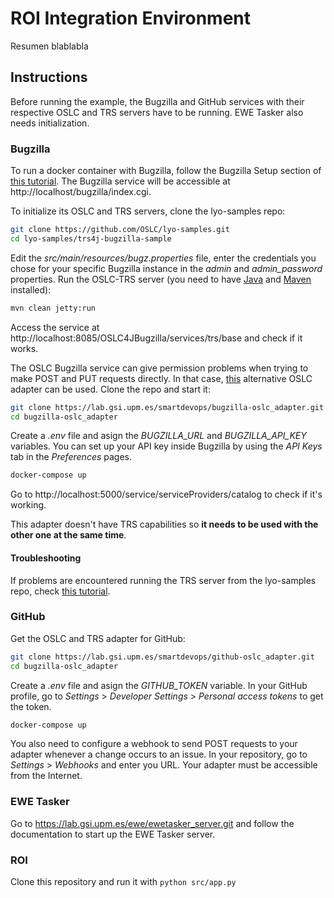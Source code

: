 # ROI Integration Environment

Resumen blablabla

## Instructions

Before running the example, the Bugzilla and GitHub services with their respective OSLC and TRS servers have to be running. EWE Tasker also needs initialization.

### Bugzilla

To run a docker container with Bugzilla, follow the Bugzilla Setup section of [this tutorial](https://oslc.github.io/developing-oslc-applications/integrating_products_with_oslc/running_the_examples). The Bugzilla service will be accessible at http://localhost/bugzilla/index.cgi.

To initialize its OSLC and TRS servers, clone the lyo-samples repo:

```bash
git clone https://github.com/OSLC/lyo-samples.git
cd lyo-samples/trs4j-bugzilla-sample
```

Edit the *src/main/resources/bugz.properties* file, enter the credentials you chose for your specific Bugzilla instance in the *admin* and *admin_password* properties. Run the OSLC-TRS server (you need to have [Java](https://java.com/en/download/help/download_options.html) and [Maven](http://maven.apache.org/install.html) installed):

```bash
mvn clean jetty:run
```

Access the service at http://localhost:8085/OSLC4JBugzilla/services/trs/base and check if it works.

The OSLC Bugzilla service can give permission problems when trying to make POST and PUT requests directly. In that case, [this](https://lab.gsi.upm.es/smartdevops/bugzilla-oslc_adapter) alternative OSLC adapter can be used. Clone the repo and start it:

```bash
git clone https://lab.gsi.upm.es/smartdevops/bugzilla-oslc_adapter.git
cd bugzilla-oslc_adapter
```

Create a *.env* file and asign the *BUGZILLA_URL* and *BUGZILLA_API_KEY* variables. You can set up your API key inside Bugzilla by using the *API Keys* tab in the *Preferences* pages.

```bash
docker-compose up
```

Go to http://localhost:5000/service/serviceProviders/catalog to check if it's working.

This adapter doesn't have TRS capabilities so **it needs to be used with the other one at the same time**. 

#### Troubleshooting

If problems are encountered running the TRS server from the lyo-samples repo, check [this tutorial](http://wiki.eclipse.org/Lyo/BuildTRS4JBugzilla).

### GitHub

Get the OSLC and TRS adapter for GitHub:

```bash
git clone https://lab.gsi.upm.es/smartdevops/github-oslc_adapter.git
cd bugzilla-oslc_adapter
```

Create a *.env* file and asign the *GITHUB_TOKEN* variable. In your GitHub profile, go to *Settings* > *Developer Settings* > *Personal access tokens* to get the token.

```bash
docker-compose up
```

You also need to configure a webhook to send POST requests to your adapter whenever a change occurs to an issue. In your repository, go to *Settings* > *Webhooks* and enter you URL. Your adapter must be accessible from the Internet.

### EWE Tasker

Go to https://lab.gsi.upm.es/ewe/ewetasker_server.git and follow the documentation to start up the EWE Tasker server.

### ROI

Clone this repository and run it with ```python src/app.py```